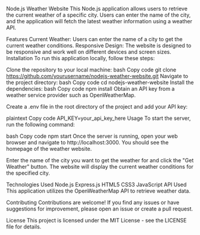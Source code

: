Node.js Weather Website
This Node.js application allows users to retrieve the current weather of a specific city. Users can enter the name of the city, and the application will fetch the latest weather information using a weather API.

Features
Current Weather: Users can enter the name of a city to get the current weather conditions.
Responsive Design: The website is designed to be responsive and work well on different devices and screen sizes.
Installation
To run this application locally, follow these steps:

Clone the repository to your local machine:
bash
Copy code
git clone https://github.com/yourusername/nodejs-weather-website.git
Navigate to the project directory:
bash
Copy code
cd nodejs-weather-website
Install the dependencies:
bash
Copy code
npm install
Obtain an API key from a weather service provider such as OpenWeatherMap.

Create a .env file in the root directory of the project and add your API key:

plaintext
Copy code
API_KEY=your_api_key_here
Usage
To start the server, run the following command:

bash
Copy code
npm start
Once the server is running, open your web browser and navigate to http://localhost:3000. You should see the homepage of the weather website.

Enter the name of the city you want to get the weather for and click the "Get Weather" button. The website will display the current weather conditions for the specified city.

Technologies Used
Node.js
Express.js
HTML5
CSS3
JavaScript
API Used
This application utilizes the OpenWeatherMap API to retrieve weather data.

Contributing
Contributions are welcome! If you find any issues or have suggestions for improvement, please open an issue or create a pull request.

License
This project is licensed under the MIT License - see the LICENSE file for details.
